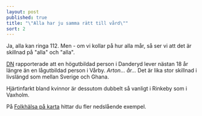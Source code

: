 ```yaml
---
layout: post
published: true
title: "\"Alla har ju samma rätt till vård\""
sort: 2
---
```



Ja, alla kan ringa 112. Men - om vi kollar på hur alla mår, så ser vi att det är skillnad på "alla" och "alla". 

[DN](http://www.dn.se/sthlm/tunnelbanestationen-avslojar-din-halsa/) rapporterade att en högutbildad person i Danderyd lever nästan 18 år längre än en lågutbildad person i Vårby. _Arton… år…_ Det är lika stor skillnad i livslängd som mellan Sverige och Ghana. 

Hjärtinfarkt bland kvinnor är dessutom dubbelt så vanligt i Rinkeby som i Vaxholm. 

På [Folkhälsa på karta](http://folkhalsapakarta.se) hittar du fler nedslående exempel.
